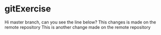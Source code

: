 # gitExercise
Hi master branch, can you see the line below?
This changes is made on the remote repository
This is another change made on the remote repository
